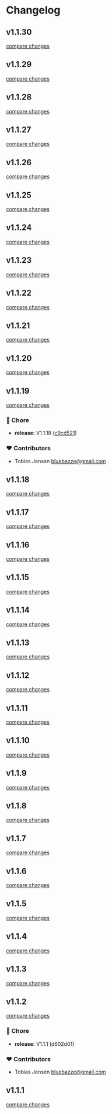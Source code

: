 # Changelog


## v1.1.30

[compare changes](https://github.com/BlueBazze/nuxt-i18n-auto-config/compare/v1.1.29...v1.1.30)

## v1.1.29

[compare changes](https://github.com/BlueBazze/nuxt-i18n-auto-config/compare/v1.1.28...v1.1.29)

## v1.1.28

[compare changes](https://github.com/BlueBazze/nuxt-i18n-auto-config/compare/v1.1.27...v1.1.28)

## v1.1.27

[compare changes](https://github.com/BlueBazze/nuxt-i18n-auto-config/compare/v1.1.26...v1.1.27)

## v1.1.26

[compare changes](https://github.com/BlueBazze/nuxt-i18n-auto-config/compare/v1.1.25...v1.1.26)

## v1.1.25

[compare changes](https://github.com/BlueBazze/nuxt-i18n-auto-config/compare/v1.1.24...v1.1.25)

## v1.1.24

[compare changes](https://github.com/BlueBazze/nuxt-i18n-auto-config/compare/v1.1.23...v1.1.24)

## v1.1.23

[compare changes](https://github.com/BlueBazze/nuxt-i18n-auto-config/compare/v1.1.22...v1.1.23)

## v1.1.22

[compare changes](https://github.com/BlueBazze/nuxt-i18n-auto-config/compare/v1.1.21...v1.1.22)

## v1.1.21

[compare changes](https://github.com/BlueBazze/nuxt-i18n-auto-config/compare/v1.1.20...v1.1.21)

## v1.1.20

[compare changes](https://github.com/BlueBazze/nuxt-i18n-auto-config/compare/v1.1.19...v1.1.20)

## v1.1.19

[compare changes](https://github.com/BlueBazze/nuxt-i18n-auto-config/compare/v1.1.18...v1.1.19)

### 🏡 Chore

- **release:** V1.1.18 ([c9cd521](https://github.com/BlueBazze/nuxt-i18n-auto-config/commit/c9cd521))

### ❤️ Contributors

- Tobias Jensen <bluebazze@gmail.com>

## v1.1.18

[compare changes](https://github.com/BlueBazze/nuxt-i18n-auto-config/compare/v1.1.17...v1.1.18)

## v1.1.17

[compare changes](https://github.com/BlueBazze/nuxt-i18n-auto-config/compare/v1.1.16...v1.1.17)

## v1.1.16

[compare changes](https://github.com/BlueBazze/nuxt-i18n-auto-config/compare/v1.1.15...v1.1.16)

## v1.1.15

[compare changes](https://github.com/BlueBazze/nuxt-i18n-auto-config/compare/v1.1.14...v1.1.15)

## v1.1.14

[compare changes](https://github.com/BlueBazze/nuxt-i18n-auto-config/compare/v1.1.13...v1.1.14)

## v1.1.13

[compare changes](https://github.com/BlueBazze/nuxt-i18n-auto-config/compare/v1.1.12...v1.1.13)

## v1.1.12

[compare changes](https://github.com/BlueBazze/nuxt-i18n-auto-config/compare/v1.1.11...v1.1.12)

## v1.1.11

[compare changes](https://github.com/BlueBazze/nuxt-i18n-auto-config/compare/v1.1.10...v1.1.11)

## v1.1.10

[compare changes](https://github.com/BlueBazze/nuxt-i18n-auto-config/compare/v1.1.9...v1.1.10)

## v1.1.9

[compare changes](https://github.com/BlueBazze/nuxt-i18n-auto-config/compare/v1.1.8...v1.1.9)

## v1.1.8

[compare changes](https://github.com/BlueBazze/nuxt-i18n-auto-config/compare/v1.1.7...v1.1.8)

## v1.1.7

[compare changes](https://github.com/BlueBazze/nuxt-i18n-auto-config/compare/v1.1.6...v1.1.7)

## v1.1.6

[compare changes](https://undefined/undefined/compare/v1.1.5...v1.1.6)

## v1.1.5

[compare changes](https://undefined/undefined/compare/v1.1.4...v1.1.5)

## v1.1.4

[compare changes](https://undefined/undefined/compare/v1.1.3...v1.1.4)

## v1.1.3

[compare changes](https://undefined/undefined/compare/v1.1.2...v1.1.3)

## v1.1.2

[compare changes](https://undefined/undefined/compare/v1.1.1...v1.1.2)

### 🏡 Chore

- **release:** V1.1.1 (d602d01)

### ❤️ Contributors

- Tobias Jensen <bluebazze@gmail.com>

## v1.1.1

[compare changes](https://undefined/undefined/compare/v1.1.1...v1.1.1)
